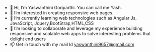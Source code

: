 - 👋 Hi, I’m Yaswanthini Goriparthi. You can call me Yash.
- 👀 I’m interested in creating responsive web pages.
- 🌱 I’m currently learning web technologies such as Angular Js, JavaScript, Jquery,BootStrap,HTML,CSS
- 💞️ I’m looking to collaborate and leverage my experience building responsive and scalable web apps to solve interesting problems that delight end users
- 📫 Get in touch with my mail Id yaswanthini9657@gmail.com

<!---
YaswanthiniG/YaswanthiniG is a ✨ special ✨ repository because its `README.md` (this file) appears on your GitHub profile.
You can click the Preview link to take a look at your changes.
--->
